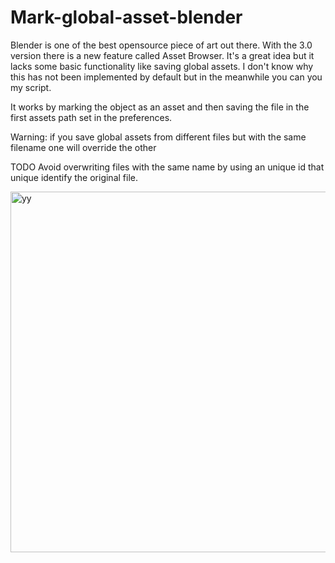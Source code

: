 # Mark-global-asset-blender

Blender is one of the best opensource piece of art out there. 
With the 3.0 version there is a new feature called Asset Browser. It's a great idea but it lacks some basic functionality like saving global assets.
I don't know why this has not been implemented by default but in the meanwhile you can you my script.

It works by marking the object as an asset and then saving the file in the first assets path set in the preferences.

Warning: if you save global assets from different files but with the same filename one will override the other

TODO
Avoid overwriting files with the same name by using an unique id that unique identify the original file.




<img width="577" alt="yy" src="https://user-images.githubusercontent.com/79576473/154813220-06167572-e5b0-4fee-98a0-706f26cdfea5.png">
